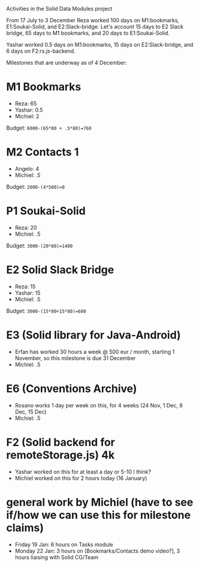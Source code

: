 Activities in the Solid Data Modules project

From 17 July to 3 December Reza worked 100 days on M1:bookmarks, E1:Soukai-Solid, and E2:Slack-bridge.
Let's account 15 days to E2 Slack bridge, 65 days to M1 bookmarks, and 20 days to E1:Soukai-Solid.

Yashar worked 0.5 days on M1:bookmarks, 15 days on E2:Slack-bridge, and 6 days on F2:rs.js-backend.

Milestones that are underway as of 4 December:

# M1 Bookmarks
* Reza: 65
* Yashar: 0.5
* Michiel: 2

Budget: `6000-(65*80 + .5*80)=760`

# M2 Contacts 1
* Angelo: 4
* Michiel: .5

Budget: `2000-(4*500)=0`

# P1 Soukai-Solid
* Reza: 20
* Michiel: .5

Budget: `3000-(20*80)=1400`

# E2 Solid Slack Bridge
* Reza: 15
* Yashar: 15
* Michiel: .5

 Budget: `3000-(15*80+15*80)=600`

# E3 (Solid library for Java-Android)

* Erfan has worked 30 hours a week @ 500 eur / month, starting 1 November, so this milestone is due 31 December
* Michiel: .5

# E6 (Conventions Archive)

* Rosano works 1 day per week on this, for 4 weeks (24 Nov, 1 Dec, 8 Dec, 15 Dec)
* Michiel: .5

# F2 (Solid backend for remoteStorage.js) 4k
* Yashar worked on this for at least a day or 5-10 I think?
* Michiel worked on this for 2 hours today (16 January)

# general work by Michiel (have to see if/how we can use this for milestone claims)
* Friday 19 Jan: 6 hours on Tasks module
* Monday 22 Jan: 3 hours on [Bookmarks/Contacts demo video?], 3 hours liaising with Solid CG/Team